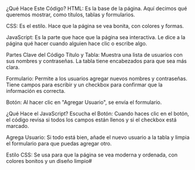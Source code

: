 
¿Qué Hace Este Código?
HTML: Es la base de la página. Aquí decimos qué queremos mostrar, como títulos, tablas y formularios.

CSS: Es el estilo. Hace que la página se vea bonita, con colores y formas.

JavaScript: Es la parte que hace que la página sea interactiva. Le dice a la página qué hacer cuando alguien hace clic o escribe algo.

Partes Clave del Código
Título y Tabla: Muestra una lista de usuarios con sus nombres y contraseñas. La tabla tiene encabezados para que sea más clara.

Formulario: Permite a los usuarios agregar nuevos nombres y contraseñas. Tiene campos para escribir y un checkbox para confirmar que la información es correcta.

Botón: Al hacer clic en "Agregar Usuario", se envía el formulario.

¿Qué Hace el JavaScript?
Escucha el Botón: Cuando haces clic en el botón, el código revisa si todos los campos están llenos y si el checkbox está marcado.

Agrega Usuario: Si todo está bien, añade el nuevo usuario a la tabla y limpia el formulario para que puedas agregar otro.

Estilo
CSS: Se usa para que la página se vea moderna y ordenada, con colores bonitos y un diseño limpio# 
